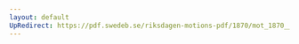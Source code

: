 ```yaml
---
layout: default
UpRedirect: https://pdf.swedeb.se/riksdagen-motions-pdf/1870/mot_1870__ak__00168/mot_1870__ak__00168_001.pdf
---
```

